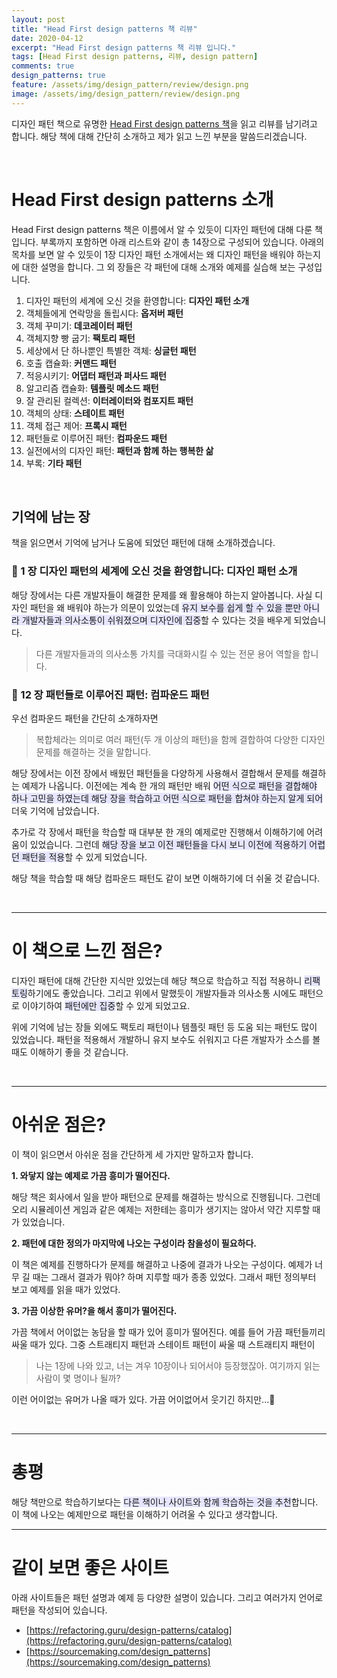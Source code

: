```yaml
---
layout: post
title: "Head First design patterns 책 리뷰"
date: 2020-04-12
excerpt: "Head First design patterns 책 리뷰 입니다."
tags: [Head First design patterns, 리뷰, design pattern]
comments: true
design_patterns: true
feature: /assets/img/design_pattern/review/design.png
image: /assets/img/design_pattern/review/design.png
---
```

디자인 패턴 책으로 유명한 [Head First design patterns 책](http://www.yes24.com/Product/Goods/1778966)을 읽고 리뷰를 남기려고 합니다.  해당 책에 대해 간단히 소개하고 제가 읽고 느낀 부분을 말씀드리겠습니다. 

<br/>

# Head First design patterns 소개

Head First design patterns 책은  이름에서 알 수 있듯이 디자인 패턴에 대해 다룬 책입니다.  부록까지 포함하면 아래 리스트와 같이 총 14장으로 구성되어 있습니다.  아래의 목차를 보면 알 수 있듯이 1장 디자인 패턴 소개에서는 왜 디자인 패턴을 배워야 하는지에 대한 설명을 합니다.  그 외 장들은 각 패턴에 대해 소개와 예제를 실습해 보는 구성입니다. 

1. 디자인 패턴의 세계에 오신 것을 환영합니다: **디자인 패턴 소개** 
2. 객체들에게 연락망을 돌립시다: **옵저버 패턴**
3. 객체 꾸미기: **데코레이터 패턴**
4. 객체지향 빵 굽기: **팩토리 패턴**
5. 세상에서 단 하나뿐인 특별한 객체: **싱글턴 패턴**
6. 호출 캡슐화: **커맨드 패턴**
7. 적응시키기: **어댑터 패턴과 퍼사드 패턴**
8. 알고리즘 캡슐화: **템플릿 메소드 패턴**
9. 잘 관리된 컬렉션: **이터레이터와 컴포지트 패턴**
10. 객체의 상태: **스테이트 패턴**
11. 객체 접근 제어: **프록시 패턴**
12. 패턴들로 이루어진 패턴: **컴파운드 패턴**
13. 실전에서의 디자인 패턴: **패턴과 함께 하는 행복한 삶**
14. 부록: **기타 패턴**

<br/>

## 기억에 남는 장

책을 읽으면서 기억에 남거나 도움에 되었던 패턴에 대해 소개하겠습니다. 

### 📌 1 장  디자인 패턴의 세계에 오신 것을 환영합니다: **디자인 패턴 소개**

해당 장에서는 다른 개발자들이 해결한 문제를 왜 활용해야 하는지 알아봅니다.  사실 디자인 패턴을 왜 배워야 하는가 의문이 있었는데  <span style="background-color: #e6e6ff; font-clolr: #000000">유지 보수를 쉽게 할 수 있을 뿐만 아니라 개발자들과 의사소통이 쉬워졌으며 디자인에 집중</span>할 수 있다는 것을 배우게 되었습니다.

> 다른 개발자들과의 의사소통 가치를 극대화시킬 수 있는 전문 용어 역할을 합니다.

### 📌 12 장 패턴들로 이루어진 패턴: **컴파운드 패턴**

우선 컴파운드 패턴을 간단히 소개하자면

> 복합체라는 의미로 여러 패턴(두 개 이상의 패턴)을 함께 결합하여 다양한 디자인 문제를 해결하는 것을 말합니다.

해당 장에서는 이전 장에서 배웠던 패턴들을 다양하게 사용해서 결합해서 문제를 해결하는 예제가 나옵니다. 이전에는 계속 한 개의 패턴만 배워 <span style="background-color: #e6e6ff; font-clolr: #000000">어떤 식으로 패턴을 결합해야 하나 고민을 하였는데 해당 장을 학습하고 어떤 식으로 패턴을 합쳐야 하는지 알게 되어</span> 더욱 기억에 남았습니다. 

 추가로 각 장에서 패턴을 학습할 때 대부분 한 개의 예제로만 진행해서 이해하기에 어려움이 있었습니다. 그런데 <span style="background-color: #e6e6ff; font-clolr: #000000">해당 장을 보고 이전 패턴들을 다시 보니 이전에 적용하기 어렵던 패턴을 적용</span>할 수 있게 되었습니다. 

  해당 책을 학습할 때 해당 컴파운드 패턴도 같이 보면 이해하기에 더 쉬울 것 같습니다. 

<br/>

---

# 이 책으로 느낀 점은?

 디자인 패턴에 대해 간단한 지식만 있었는데 해당 책으로 학습하고 직접 적용하니 <span style="background-color: #e6e6ff; font-clolr: #000000">리팩토링</span>하기에도 좋았습니다. 그리고 위에서 말했듯이 개발자들과 의사소통 시에도 패턴으로 이야기하여 <span style="background-color: #e6e6ff; font-clolr: #000000">패턴에만 집중</span>할 수 있게 되었고요. 

 위에 기억에 남는 장들 외에도 팩토리 패턴이나 템플릿 패턴 등 도움 되는 패턴도 많이 있었습니다. 패턴을 적용해서 개발하니 유지 보수도 쉬워지고 다른 개발자가 소스를 볼 때도 이해하기 좋을 것 같습니다. 


<br/>

---

# 아쉬운 점은?

 이 책이 읽으면서 아쉬운 점을 간단하게 세 가지만 말하고자 합니다. 

**1. 와닿지 않는 예제로 가끔 흥미가 떨어진다.** 

 해당 책은 회사에서 일을 받아 패턴으로 문제를 해결하는 방식으로 진행됩니다.  그런데 오리 시뮬레이션 게임과 같은 예제는 저한테는 흥미가 생기지는 않아서 약간 지루할 때가 있었습니다. 

**2. 패턴에 대한 정의가 마지막에 나오는 구성이라 참을성이 필요하다.** 

이 책은 예제를 진행하다가 문제를 해결하고 나중에 결과가 나오는 구성이다.  예제가 너무 길 때는 그래서 결과가 뭐야? 하며 지루할 때가 종종 있었다.  그래서 패턴 정의부터 보고 예제를 읽을 때가 있었다. 

**3. 가끔 이상한 유머?을 해서 흥미가 떨어진다.** 

 가끔 책에서 어이없는 농담을 할 때가 있어 흥미가 떨어진다. 예를 들어 가끔 패턴들끼리 싸울 때가 있다. 그중  스트래티지 패턴과 스테이트 패턴이 싸울 때 스트래티지 패턴이 

> 나는 1장에 나와 있고, 너는 겨우 10장이나 되어서야 등장했잖아. 여기까지 읽는 사람이 몇 명이나 될까?

이런 어이없는 유머가 나올 때가 있다. 가끔 어이없어서 웃기긴 하지만...🤣

<br/>

---

# 총평

 해당 책만으로 학습하기보다는 <span style="background-color: #e6e6ff; font-clolr: #000000">다른 책이나 사이트와 함께 학습하는 것을 추천</span>합니다. 이 책에 나오는 예제만으로 패턴을 이해하기 어려울 수 있다고 생각합니다. 

---

# 같이 보면 좋은 사이트

아래 사이트들은 패턴 설명과 예제 등 다양한 설명이 있습니다. 그리고 여러가지 언어로 패턴을 작성되어 있습니다.

- [https://refactoring.guru/design-patterns/catalog](https://refactoring.guru/design-patterns/catalog)
- [https://sourcemaking.com/design_patterns](https://sourcemaking.com/design_patterns)
